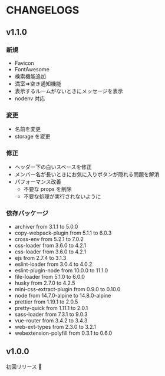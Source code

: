 # CHANGELOGS

## v1.1.0

### 新規

- Favicon
- FontAwesome
- 検索機能追加
- 満室=>空き通知機能
- 表示するルームがないときにメッセージを表示
- nodenv 対応

### 変更

- 名前を変更
- storage を変更

### 修正

- ヘッダー下の白いスペースを修正
- メンバー名が長いときにお気に入りボタンが隠れる問題を解消
- パフォーマンス改善
  - 不要な props を削除
  - 不要な処理が実行されないように

### 依存パッケージ

- archiver from 3.1.1 to 5.0.0
- copy-webpack-plugin from 5.1.1 to 6.0.3
- cross-env from 5.2.1 to 7.0.2
- css-loader from 3.6.0 to 4.2.1
- css-loader from 3.6.0 to 4.2.1
- ejs from 2.7.4 to 3.1.3
- eslint-loader from 3.0.4 to 4.0.2
- eslint-plugin-node from 10.0.0 to 11.1.0
- file-loader from 5.1.0 to 6.0.0
- husky from 2.7.0 to 4.2.5
- mini-css-extract-plugin from 0.9.0 to 0.10.0
- node from 14.7.0-alpine to 14.8.0-alpine
- prettier from 1.19.1 to 2.0.5
- pretty-quick from 1.11.1 to 2.0.1
- sass-loader from 7.3.1 to 9.0.3
- vue-router from 3.4.2 to 3.4.3
- web-ext-types from 2.3.0 to 3.2.1
- webextension-polyfill from 0.3.1 to 0.6.0

## v1.0.0

初回リリース 🎉

